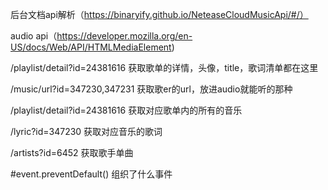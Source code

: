 后台文档api解析（https://binaryify.github.io/NeteaseCloudMusicApi/#/）

audio api（https://developer.mozilla.org/en-US/docs/Web/API/HTMLMediaElement)

/playlist/detail?id=24381616  获取歌单的详情，头像，title，歌词清单都在这里

/music/url?id=347230,347231   获取歌er的url，放进audio就能听的那种

/playlist/detail?id=24381616  获取对应歌单内的所有的音乐

/lyric?id=347230              获取对应音乐的歌词

/artists?id=6452              获取歌手单曲

#event.preventDefault()       组织了什么事件

